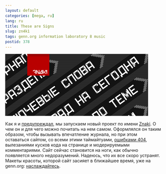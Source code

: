 ```yaml
---
layout: default
categories: [mega, ru]
lang: ru
title: These are Signs
slug: zn4k1
tags: genn.org information laboratory 8 music 
postid: 378
---
```

<img src='/o_O/zn4k1/signs.png' alt='zn4k1'  width="460" height="200"/>

Как я и <a href="/mega/341/">предупреждал</a>, мы запускаем новый проект по имени <a href="http://znaki.fm/">Znaki</a>. О чем он и для чего можно почитать на нем самом. Оформлялся он таким образом, чтобы вызывать впечатление журнала, но при этом оставаться сайтом, со всеми этими таймайтуами, <a href="http://www.znaki.fm/404">ошибками 404</a>, вылезаниями кусков кода на странице и модерируемыми комментариями. Сайт сейчас становится на ноги, как обычно появляется много недоразумений. Надеюсь, что их все скоро устранят. Макеты красоты, которой сайт засияет в ближайшее время, уже на genn.org: <a href="http://genn.org/#/works/znaki/">наслаждайтесь</a>.